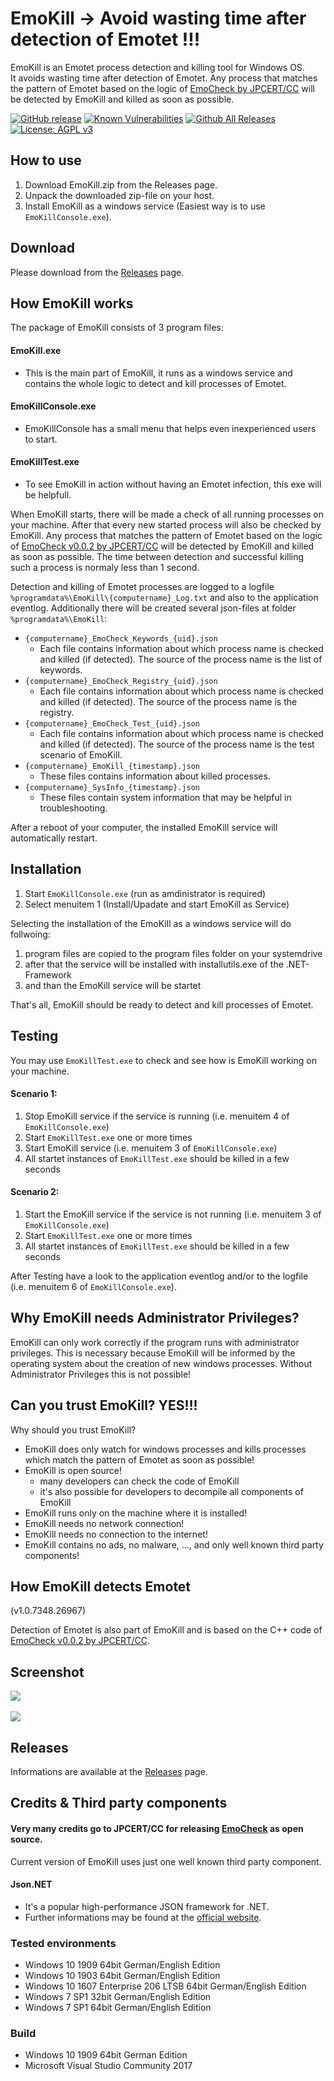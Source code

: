 # EmoKill -> Avoid wasting time after detection of Emotet !!!

EmoKill is an Emotet process detection and killing tool for Windows OS.  
It avoids wasting time after detection of Emotet. Any process that matches the pattern of Emotet based on the logic of [EmoCheck by JPCERT/CC](https://github.com/JPCERTCC/EmoCheck) will be detected by EmoKill and killed as soon as possible.

[![GitHub release](https://img.shields.io/github/release/ZiMADE/EmoKill.svg)](https://github.com/ZiMADE/EmoKill/releases)
[![Known Vulnerabilities](https://snyk.io/test/github/ZiMADE/EmoKill/badge.svg)](https://snyk.io/test/github/ZiMADE/EmoKill)
[![Github All Releases](https://img.shields.io/github/downloads/ZiMADE/EmoKill/total.svg)](http://www.somsubhra.com/github-release-stats/?username=ZiMADE&repository=EmoKill)
[![License: AGPL v3](https://img.shields.io/badge/License-AGPL%20v3-blue.svg)](https://www.gnu.org/licenses/agpl-3.0)

## How to use

1. Download EmoKill.zip from the Releases page.
2. Unpack the downloaded zip-file on your host.
3. Install EmoKill as a windows service (Easiest way is to use `EmoKillConsole.exe`).

## Download

Please download from the [Releases](https://github.com/ZiMADE/EmoKill/releases) page.

## How EmoKill works

The package of EmoKill consists of 3 program files: 
#### EmoKill.exe
- This is the main part of EmoKill, it runs as a windows service and contains the whole logic to detect and kill processes of Emotet.  
#### EmoKillConsole.exe
- EmoKillConsole has a small menu that helps even inexperienced users to start.
#### EmoKillTest.exe
- To see EmoKill in action without having an Emotet infection, this exe will be helpfull.

When EmoKill starts, there will be made a check of all running processes on your machine. After that every new started process will also be checked by EmoKill. Any process that matches the pattern of Emotet based on the logic of [EmoCheck v0.0.2 by JPCERT/CC](https://github.com/JPCERTCC/EmoCheck) will be detected by EmoKill and killed as soon as possible. The time between detection and successful killing such a process is normaly less than 1 second.

Detection and killing of Emotet processes are logged to a logfile `%programdata%\EmoKill\{computername}_Log.txt` and also to the application eventlog.
Additionally there will be created several json-files at folder `%programdata%\EmoKill`:
- `{computername}_EmoCheck_Keywords_{uid}.json`
  - Each file contains information about which process name is checked and killed (if detected). The source of the process name is the list of keywords. 
- `{computername}_EmoCheck_Registry_{uid}.json`
  - Each file contains information about which process name is checked and killed (if detected). The source of the process name is the registry. 
- `{computername}_EmoCheck_Test_{uid}.json`
  - Each file contains information about which process name is checked and killed (if detected). The source of the process name is the test scenario of EmoKill. 
- `{computername}_EmoKill_{timestamp}.json`
  - These files contains information about killed processes. 
- `{computername}_SysInfo_{timestamp}.json`
  - These files contain system information that may be helpful in troubleshooting.

After a reboot of your computer, the installed EmoKill service will automatically restart.

## Installation

1. Start `EmoKillConsole.exe` (run as amdinistrator is required)
2. Select menuitem 1 (Install/Upadate and start EmoKill as Service)

Selecting the installation of the EmoKill as a windows service will do follwoing: 
1. program files are copied to the program files folder on your systemdrive
2. after that the service will be installed with installutils.exe of the .NET-Framework
3. and than the EmoKill service will be startet

That's all, EmoKill should be ready to detect and kill processes of Emotet.

## Testing

You may use `EmoKillTest.exe` to check and see how is EmoKill working on your machine. 

#### Scenario 1: 
1. Stop EmoKill service if the service is running (i.e. menuitem 4 of `EmoKillConsole.exe`)
2. Start `EmoKillTest.exe` one or more times
3. Start EmoKill service (i.e. menuitem 3 of `EmoKillConsole.exe`)
4. All startet instances of `EmoKillTest.exe` should be killed in a few seconds

#### Scenario 2: 
1. Start the EmoKill service if the service is not running (i.e. menuitem 3 of `EmoKillConsole.exe`)
2. Start `EmoKillTest.exe` one or more times
3. All startet instances of `EmoKillTest.exe` should be killed in a few seconds

After Testing have a look to the application eventlog and/or to the logfile (i.e. menuitem 6 of `EmoKillConsole.exe`).

## Why EmoKill needs Administrator Privileges?

EmoKill can only work correctly if the program runs with administrator privileges. This is necessary because  EmoKill will be informed by the operating system about the creation of new windows processes. Without Administrator Privileges this is not possible! 

## Can you trust EmoKill? YES!!!

Why should you trust EmoKill?
- EmoKill does only watch for windows processes and kills processes which match the pattern of Emotet as soon as possible!
- EmoKill is open source!
  - many developers can check the code of EmoKill
  - it's also possible for developers to decompile all components of EmoKill
- EmoKill runs only on the machine where it is installed!
- EmoKill needs no network connection!
- EmoKill needs no connection to the internet!
- EmoKill contains no ads, no malware, ..., and only well known third party components!

## How EmoKill detects Emotet

(v1.0.7348.26967)  

Detection of Emotet is also part of EmoKill and is based on the C++ code of [EmoCheck v0.0.2 by JPCERT/CC](https://github.com/JPCERTCC/EmoCheck).


## Screenshot

<div align="left"><img src="./img/EmoKillConsole.png"></div><br>
<div align="left"><img src="./img/EmoKillTest.png"></div>

## Releases

Informations are available at the [Releases](https://github.com/ZiMADE/EmoKill/releases) page.

## Credits & Third party components

#### Very many credits go to JPCERT/CC for releasing [EmoCheck](https://github.com/JPCERTCC/EmoCheck) as open source.

Current version of EmoKill uses just one well known third party component.
#### Json.NET
- It's a popular high-performance JSON framework for .NET.
- Further informations may be found at the [official website](https://www.newtonsoft.com/json).

### Tested environments

- Windows 10 1909 64bit German/English Edition
- Windows 10 1903 64bit German/English Edition
- Windows 10 1607 Enterprise 206 LTSB 64bit German/English Edition
- Windows 7 SP1 32bit German/English Edition
- Windows 7 SP1 64bit German/English Edition

### Build

- Windows 10 1909 64bit German Edition
- Microsoft Visual Studio Community 2017
